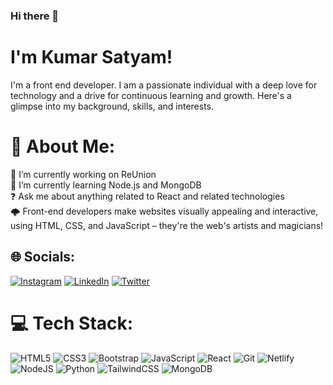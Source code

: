 ### Hi there 👋
# I'm Kumar Satyam!
I'm a front end developer. I am a passionate individual with a deep love for technology and a drive for continuous learning and growth. Here's a glimpse into my background, skills, and interests.

# 💫 About Me:
🔭 I’m currently working on ReUnion<br>🌱 I’m currently learning  Node.js and MongoDB<br>❓ Ask me about anything related to React and related technologies<br> 🌩️ Front-end developers make websites visually appealing and interactive, using HTML, CSS, and JavaScript – they're the web's artists and magicians!


## 🌐 Socials:
[![Instagram](https://img.shields.io/badge/Instagram-%23E4405F.svg?logo=Instagram&logoColor=white)](https://instagram.com/imdsatyam) [![LinkedIn](https://img.shields.io/badge/LinkedIn-%230077B5.svg?logo=linkedin&logoColor=white)](https://linkedin.com/in/imdsatyam) [![Twitter](https://img.shields.io/badge/Twitter-%231DA1F2.svg?logo=Twitter&logoColor=white)](https://twitter.com/imdsatyam) 

# 💻 Tech Stack:
 ![HTML5](https://img.shields.io/badge/html5-%23E34F26.svg?style=for-the-badge&logo=html5&logoColor=white) ![CSS3](https://img.shields.io/badge/css3-%231572B6.svg?style=for-the-badge&logo=css3&logoColor=white) ![Bootstrap](https://img.shields.io/badge/bootstrap-%23563D7C.svg?style=for-the-badge&logo=bootstrap&logoColor=white) ![JavaScript](https://img.shields.io/badge/javascript-%23323330.svg?style=for-the-badge&logo=javascript&logoColor=%23F7DF1E) ![React](https://img.shields.io/badge/react-%23E34F26.svg?style=for-the-badge&logo=react&logoColor=white) ![Git](https://img.shields.io/badge/git-3670A0?style=for-the-badge&logo=git&logoColor=ffdd54) ![Netlify](https://img.shields.io/badge/netlify-%23000000.svg?style=for-the-badge&logo=netlify&logoColor=#00C7B7) ![NodeJS](https://img.shields.io/badge/node.js-6DA55F?style=for-the-badge&logo=node.js&logoColor=white) ![Python](https://img.shields.io/badge/python-3670A0?style=for-the-badge&logo=python&logoColor=ffdd54) ![TailwindCSS](https://img.shields.io/badge/tailwindcss-%2338B2AC.svg?style=for-the-badge&logo=tailwind-css&logoColor=white) ![MongoDB](https://img.shields.io/badge/MongoDB-%234ea94b.svg?style=for-the-badge&logo=mongodb&logoColor=white)
